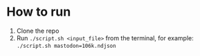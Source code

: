 # How to run
1. Clone the repo
2. Run `./script.sh <input_file>` from the terminal, for example: `./script.sh mastodon=106k.ndjson`

